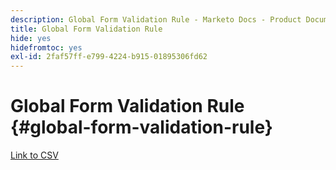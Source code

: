 ```yaml
---
description: Global Form Validation Rule - Marketo Docs - Product Documentation
title: Global Form Validation Rule
hide: yes
hidefromtoc: yes
exl-id: 2faf57ff-e799-4224-b915-01895306fd62
---
```

# Global Form Validation Rule {#global-form-validation-rule}

[Link to CSV](/help/marketo/product-docs/administration/setup-administration/assets/freemaildomains.csv)
